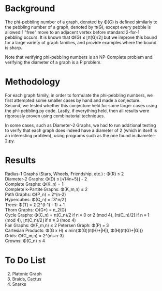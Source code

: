 # Background
The phi-pebbling number of a graph, denoted by Φ(G) is defined similarly to the pebbling number of a graph, denoted by π(G), except every pebble is allowed 1 "free" move to an adjacent vertex before standard 2-for-1 pebbling occurs. It is known that Φ(G) ≤ ⌊π(G)/2⌋ but we improve this bound for a large variety of graph families, and provide examples where the bound is sharp.

Note that verifying phi-pebbling numbers is an NP-Complete problem and verifying the diameter of a graph is a P problem.

# Methodology
For each graph family, in order to formulate the phi-pebbling numbers, we first attempted some smaller cases by hand and made a conjecture. Second, we tested whether this conjecture held for some larger cases using the phi-pebbling.py code. Lastly, if everything held, then all results were rigorously proven using combinatorial techniques.

In some cases, such as Diameter-2 Graphs, we had to run additional testing to verify that each graph does indeed have a diameter of 2 (which in itself is an interesting problem), using programs such as the one found in diameter-2.py.

# Results 
Radius-1 Graphs (Stars, Wheels, Friendship, etc.) : Φ(R) ≤ 2  
Diameter-2 Graphs: Φ(D) ≤ ⌊√(4n+5)⌋ - 2  
Complete Graphs: Φ(K_n) = 1  
Complete k-Partite Graphs: Φ(K_m,n) ≤ 2  
Path Graphs: Φ(P_n) = 2^(n-2)  
Hypercubes: Φ(Q_n) = ⌈3^n/2⌉  
Trees: Φ(T) = Σ(2^(l-1) - 1) + 1  
Thorn Graphs: Φ(G*) = π_2(G)  
Cycle Graphs: Φ(C_n) = π(C_n)/2 if n ≡ 0 or 2 (mod 4), ⌈π(C_n)/2⌉ if n ≡ 1 (mod 4), ⌊π(C_n)/2⌋ if n ≡ 3 (mod 4)  
Fan Graphs: Φ(F_m,n) ≤ 2
Petersen Graph: Φ(P) = 3  
Cartesian Products: Φ(G x H) ≤ min{Φ(G)(π(H)+|H|), Φ(H)(π(G)+|G|)}  
Grids: Φ(G_m,n) = 2^(m+n-3)  
Crowns: Φ(C_n) ≤ 4

# To Do List
2. Platonic Graph  
3. Braids, Cactus  
4. Snarks
